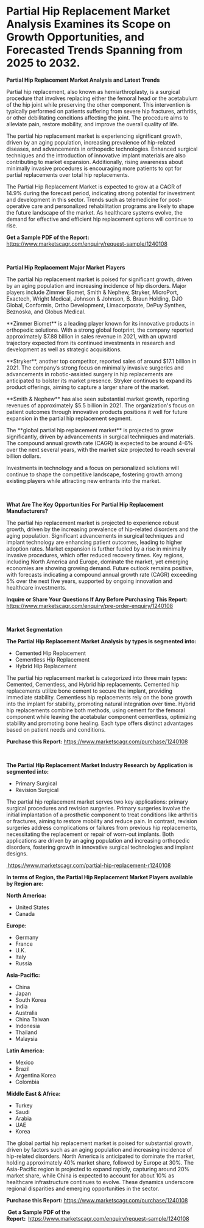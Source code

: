 <p><h1>Partial Hip Replacement Market Analysis Examines its Scope on Growth Opportunities, and Forecasted Trends Spanning from 2025 to 2032.</h1></p><p><strong>Partial Hip Replacement Market Analysis and Latest Trends</strong></p>
<p><p>Partial hip replacement, also known as hemiarthroplasty, is a surgical procedure that involves replacing either the femoral head or the acetabulum of the hip joint while preserving the other component. This intervention is typically performed on patients suffering from severe hip fractures, arthritis, or other debilitating conditions affecting the joint. The procedure aims to alleviate pain, restore mobility, and improve the overall quality of life.</p><p>The partial hip replacement market is experiencing significant growth, driven by an aging population, increasing prevalence of hip-related diseases, and advancements in orthopedic technologies. Enhanced surgical techniques and the introduction of innovative implant materials are also contributing to market expansion. Additionally, rising awareness about minimally invasive procedures is encouraging more patients to opt for partial replacements over total hip replacements.</p><p>The Partial Hip Replacement Market is expected to grow at a CAGR of 14.9% during the forecast period, indicating strong potential for investment and development in this sector. Trends such as telemedicine for post-operative care and personalized rehabilitation programs are likely to shape the future landscape of the market. As healthcare systems evolve, the demand for effective and efficient hip replacement options will continue to rise.</p></p>
<p><strong>Get a Sample PDF of the Report:&nbsp;</strong> <a href="https://www.marketscagr.com/enquiry/request-sample/1240108?utm_campaign=3124&utm_medium=2&utm_source=Github&utm_content=ia&utm_term=13042025&utm_id=partial-hip-replacement">https://www.marketscagr.com/enquiry/request-sample/1240108</a></p>
<p>&nbsp;</p>
<p><strong>Partial Hip Replacement Major Market Players</strong></p>
<p><p>The partial hip replacement market is poised for significant growth, driven by an aging population and increasing incidence of hip disorders. Major players include Zimmer Biomet, Smith & Nephew, Stryker, MicroPort, Exactech, Wright Medical, Johnson & Johnson, B. Braun Holding, DJO Global, Conformis, Ortho Development, Limacorporate, DePuy Synthes, Beznoska, and Globus Medical.</p><p>**Zimmer Biomet** is a leading player known for its innovative products in orthopedic solutions. With a strong global footprint, the company reported approximately $7.88 billion in sales revenue in 2021, with an upward trajectory expected from its continued investments in research and development as well as strategic acquisitions.</p><p>**Stryker**, another top competitor, reported sales of around $17.1 billion in 2021. The company’s strong focus on minimally invasive surgeries and advancements in robotic-assisted surgery in hip replacements are anticipated to bolster its market presence. Stryker continues to expand its product offerings, aiming to capture a larger share of the market.</p><p>**Smith & Nephew** has also seen substantial market growth, reporting revenues of approximately $5.5 billion in 2021. The organization's focus on patient outcomes through innovative products positions it well for future expansion in the partial hip replacement segment.</p><p>The **global partial hip replacement market** is projected to grow significantly, driven by advancements in surgical techniques and materials. The compound annual growth rate (CAGR) is expected to be around 4-6% over the next several years, with the market size projected to reach several billion dollars.</p><p>Investments in technology and a focus on personalized solutions will continue to shape the competitive landscape, fostering growth among existing players while attracting new entrants into the market.</p></p>
<p>&nbsp;</p>
<p><strong>What Are The Key Opportunities For Partial Hip Replacement Manufacturers?</strong></p>
<p><p>The partial hip replacement market is projected to experience robust growth, driven by the increasing prevalence of hip-related disorders and the aging population. Significant advancements in surgical techniques and implant technology are enhancing patient outcomes, leading to higher adoption rates. Market expansion is further fueled by a rise in minimally invasive procedures, which offer reduced recovery times. Key regions, including North America and Europe, dominate the market, yet emerging economies are showing growing demand. Future outlook remains positive, with forecasts indicating a compound annual growth rate (CAGR) exceeding 5% over the next five years, supported by ongoing innovation and healthcare investments.</p></p>
<p><strong>Inquire or Share Your Questions If Any Before Purchasing This Report:</strong> <a href="https://www.marketscagr.com/enquiry/pre-order-enquiry/1240108?utm_campaign=3124&utm_medium=2&utm_source=Github&utm_content=ia&utm_term=13042025&utm_id=partial-hip-replacement">https://www.marketscagr.com/enquiry/pre-order-enquiry/1240108</a></p>
<p>&nbsp;</p>
<p><strong>Market Segmentation</strong></p>
<p><strong>The Partial Hip Replacement Market Analysis by types is segmented into:</strong></p>
<p><ul><li>Cemented Hip Replacement</li><li>Cementless Hip Replacement</li><li>Hybrid Hip Replacement</li></ul></p>
<p><p>The partial hip replacement market is categorized into three main types: Cemented, Cementless, and Hybrid hip replacements. Cemented hip replacements utilize bone cement to secure the implant, providing immediate stability. Cementless hip replacements rely on the bone growth into the implant for stability, promoting natural integration over time. Hybrid hip replacements combine both methods, using cement for the femoral component while leaving the acetabular component cementless, optimizing stability and promoting bone healing. Each type offers distinct advantages based on patient needs and conditions.</p></p>
<p><strong>Purchase this Report:&nbsp;</strong><a href="https://www.marketscagr.com/purchase/1240108?utm_campaign=3124&utm_medium=2&utm_source=Github&utm_content=ia&utm_term=13042025&utm_id=partial-hip-replacement">https://www.marketscagr.com/purchase/1240108</a></p>
<p>&nbsp;</p>
<p><strong>The Partial Hip Replacement Market Industry Research by Application is segmented into:</strong></p>
<p><ul><li>Primary Surgical</li><li>Revision Surgical</li></ul></p>
<p><p>The partial hip replacement market serves two key applications: primary surgical procedures and revision surgeries. Primary surgeries involve the initial implantation of a prosthetic component to treat conditions like arthritis or fractures, aiming to restore mobility and reduce pain. In contrast, revision surgeries address complications or failures from previous hip replacements, necessitating the replacement or repair of worn-out implants. Both applications are driven by an aging population and increasing orthopedic disorders, fostering growth in innovative surgical technologies and implant designs.</p></p>
<p><a href="https://www.marketscagr.com/partial-hip-replacement-r1240108?utm_campaign=3124&utm_medium=2&utm_source=Github&utm_content=ia&utm_term=13042025&utm_id=partial-hip-replacement">&nbsp;https://www.marketscagr.com/partial-hip-replacement-r1240108</a></p>
<p><strong>In terms of Region, the Partial Hip Replacement Market Players available by Region are:</strong></p>
<p>
    <p> <strong> North America: </strong>
        <ul>
            <li>United States</li>
            <li>Canada</li>
        </ul>
        </p> 
    <p> <strong> Europe: </strong>
        <ul>
            <li>Germany</li>
            <li>France</li>
            <li>U.K.</li>
            <li>Italy</li>
            <li>Russia</li>
        </ul>
        </p> 
    <p> <strong> Asia-Pacific: </strong>
        <ul>
            <li>China</li>
            <li>Japan</li>
            <li>South Korea</li>
            <li>India</li>
            <li>Australia</li>
            <li>China Taiwan</li>
            <li>Indonesia</li>
            <li>Thailand</li>
            <li>Malaysia</li>
        </ul>
        </p> 
    <p> <strong> Latin America: </strong>
        <ul>
            <li>Mexico</li>
            <li>Brazil</li>
            <li>Argentina Korea</li>
            <li>Colombia</li>
        </ul>
        </p> 
    <p> <strong> Middle East & Africa: </strong>
        <ul>
            <li>Turkey</li>
            <li>Saudi</li>
            <li>Arabia</li>
            <li>UAE</li>
            <li>Korea</li>
        </ul>
    </p>
    </p>
<p><p>The global partial hip replacement market is poised for substantial growth, driven by factors such as an aging population and increasing incidence of hip-related disorders. North America is anticipated to dominate the market, holding approximately 40% market share, followed by Europe at 30%. The Asia-Pacific region is projected to expand rapidly, capturing around 20% market share, while China is expected to account for about 10% as healthcare infrastructure continues to evolve. These dynamics underscore regional disparities and emerging opportunities in the sector.</p></p>
<p><strong>Purchase this Report: </strong><a href="https://www.marketscagr.com/purchase/1240108?utm_campaign=3124&utm_medium=2&utm_source=Github&utm_content=ia&utm_term=13042025&utm_id=partial-hip-replacement">https://www.marketscagr.com/purchase/1240108</a></p>
<p>&nbsp;<strong>Get a Sample PDF of the Report:&nbsp;&nbsp;</strong><a href="https://www.marketscagr.com/enquiry/request-sample/1240108?utm_campaign=3124&utm_medium=2&utm_source=Github&utm_content=ia&utm_term=13042025&utm_id=partial-hip-replacement">https://www.marketscagr.com/enquiry/request-sample/1240108</a></p>
<p><strong></strong></p>
<p><p></p><p></p><p></p></p>